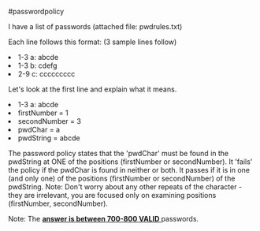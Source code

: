 #passwordpolicy

I have a list of passwords (attached file: pwdrules.txt)

Each line follows this format: (3 sample lines follow)
  <li>1-3 a: abcde
  <li>1-3 b: cdefg
  <li>2-9 c: ccccccccc

Let's look at the first line and explain what it means.
<li>1-3 a: abcde
<li>firstNumber = 1
<li>secondNumber = 3
<li>pwdChar = a
<li>pwdString = abcde

The password policy states that the 'pwdChar' must be found in the pwdString at ONE of the positions (firstNumber or secondNumber).  It 'fails' the policy if the pwdChar is found in neither or both.  It passes if it is in one (and only one) of the positions (firstNumber or secondNumber) of the pwdString.  Note:  Don't worry about any other repeats of the character - they are irrelevant, you are focused only on examining positions (firstNumber, secondNumber).

Note:  The <u><b>answer is between 700-800 VALID </b></u> passwords.
